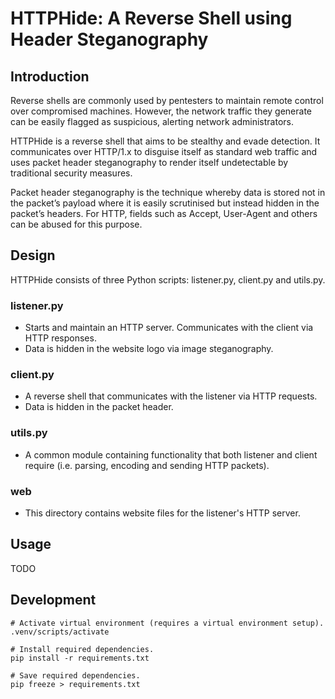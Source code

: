 # HTTPHide: A Reverse Shell using Header Steganography

## Introduction
Reverse shells are commonly used by pentesters to maintain remote control over compromised machines. However, the network traffic they generate can be easily flagged as suspicious, alerting network administrators. 

HTTPHide is a reverse shell that aims to be stealthy and evade detection. It communicates over HTTP/1.x to disguise itself as standard web traffic and uses packet header steganography to render itself undetectable by traditional security measures. 

Packet header steganography is the technique whereby data is stored not in the packet’s payload where it is easily scrutinised but instead hidden in the packet’s headers. For HTTP, fields such as Accept, User-Agent and others can be abused for this purpose.

## Design
HTTPHide consists of three Python scripts: listener.py, client.py and utils.py.

### listener.py 
- Starts and maintain an HTTP server. Communicates with the client via HTTP responses.
- Data is hidden in the website logo via image steganography.

### client.py
- A reverse shell that communicates with the listener via HTTP requests.
- Data is hidden in the packet header.

### utils.py
- A common module containing functionality that both listener and client require (i.e. parsing, encoding and sending HTTP packets).

### web
- This directory contains website files for the listener's HTTP server.

## Usage
TODO

## Development
```
# Activate virtual environment (requires a virtual environment setup).
.venv/scripts/activate

# Install required dependencies.
pip install -r requirements.txt

# Save required dependencies.
pip freeze > requirements.txt
```